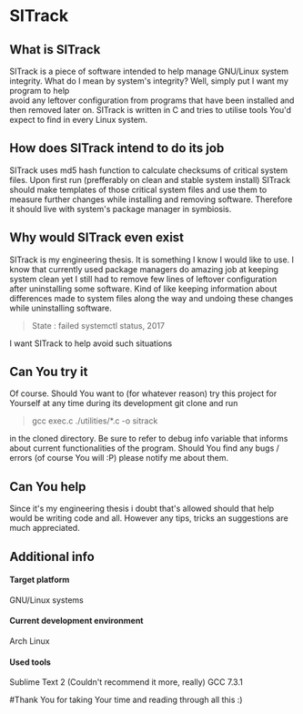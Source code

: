 # SITrack

## What is SITrack

SITrack is a piece of software intended to help manage GNU/Linux system integrity.
What do I mean by system's integrity? Well, simply put I want my program to help  
avoid any leftover configuration from programs that have been installed and then 
removed later on. SITrack is written in C and tries to utilise tools You'd expect 
to find in every Linux system.

## How does SITrack intend to do its job

SITrack uses md5 hash function to calculate checksums of critical system files. 
Upon first run (prefferably on clean and stable system install) SITrack should 
make templates of those critical system files and use them to measure further 
changes while installing and removing software. Therefore it should live with 
system's package manager in symbiosis.

## Why would SITrack even exist

SITrack is my engineering thesis. It is something I know I would like to use. 
I know that currently used package managers do amazing job at keeping system clean 
yet I still had to remove few lines of leftover configuration after uninstalling 
some software. Kind of like keeping information about differences made to system 
files along the way and undoing these changes while uninstalling software.
> State : failed
> systemctl status, 2017

I want SITrack to help avoid such situations

## Can You try it

Of course. Should You want to (for whatever reason) try this project for Yourself 
at any time during its development git clone and run
> gcc exec.c ./utilities/*.c -o sitrack

in the cloned directory. Be sure to refer to debug info variable that informs 
about current functionalities of the program. Should You find any bugs / errors 
(of course You will :P) please notify me about them.

## Can You help

Since it's my engineering thesis i doubt that's allowed should that help would be 
writing code and all. However any tips, tricks an suggestions are much 
appreciated.

## Additional info

#### Target platform

GNU/Linux systems

#### Current development environment

Arch Linux

#### Used tools

Sublime Text 2 (Couldn't recommend it more, really)
GCC 7.3.1

#Thank You for taking Your time and reading through all this :)
